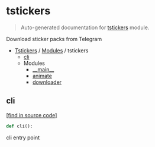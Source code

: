 # tstickers

> Auto-generated documentation for [tstickers](../../tstickers/__init__.py) module.

Download sticker packs from Telegram

- [Tstickers](../README.md#tstickers-index) / [Modules](../README.md#tstickers-modules) / tstickers
    - [cli](#cli)
    - Modules
        - [\_\_main\_\_](module.md#__main__)
        - [animate](animate.md#animate)
        - [downloader](downloader.md#downloader)

## cli

[[find in source code]](../../tstickers/__init__.py#L8)

```python
def cli():
```

cli entry point
